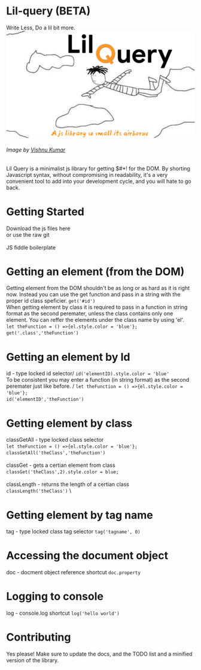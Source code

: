 # Lil-query (BETA)
Write Less, Do a lil bit more. \
![alt text](./images/bannerLogo.png "Banner Logo")
###### Image by [Vishnu Kumar](https://www.instagram.com/vshnukmr/)

Lil Query is a minimalist js library for getting $#*! for the DOM. By shorting Javascript syntax, without compromising in readability, it's a very convenient tool to add into your development cycle, and you will hate to go back.

# Getting Started
Download the js files here \
or use the raw git \
\
JS fiddle boilerplate

# Getting an element (from the DOM)
Getting element from the DOM shouldn't be as long or as hard as it is right now. Instead you can use the get function and pass in a string with the proper id class speficier.
`get('#id')` \
When getting element by class it is required to pass in a function in string format as the second peremater, unless the class contains only one element. You can reffer the elements under the class name by using 'el'. \
`let theFunction = () =>{el.style.color = 'blue'};` \
`get('.class','theFunction')`

# Getting an element by Id
id - type locked id selector/
`id('elementID).style.color = 'blue'` \
To be consistent you may enter a function (in string format) as the second peremater just like before. /
`let theFunction = () =>{el.style.color = 'blue'};` \
`id('elementID','theFunction')`

# Getting element by class
classGetAll -  type locked class selector \
`let theFunction = () =>{el.style.color = 'blue'};` \
`classGetAll('theClass','theFunction')` \
\
classGet - gets a certian element from class \
`classGet('theClass',2).style.color = blue;` \
\
classLength - returns the length of a certian class \
`classLength('theClass')` \
# Getting element by tag name
tag - type locked class tag selector
`tag('tagname', 0)`
# Accessing the document object
doc - docment object reference shortcut
`doc.property`

# Logging to console
log - console.log shortcut
`log('hello world')`

# Contributing
Yes please! Make sure to update the docs, and the TODO list and a minified version of the library.